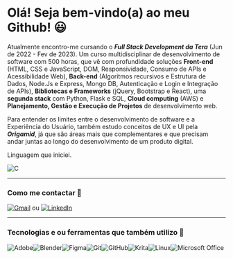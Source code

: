# Olá! Seja bem-vindo(a) ao meu Github! 😃 

Atualmente encontro-me cursando o **_Full Stack Development da Tera_** (Jun de 2022 - Fev de 2023). Um curso multidisciplinar de desenvolvimento de software com 500 horas, que vê com profundidade soluções **Front-end** (HTML, CSS e JavaScript, DOM, Responsividade, Consumo de APIs e Acessibilidade Web), **Back-end** (Algoritmos recursivos e Estrutura de Dados, Node.Js e Express, Mongo DB, Autenticação e Login e Integração de APIs), **Bibliotecas e Frameworks** (jQuery, Bootstrap e React), uma **segunda stack** com Python, Flask e SQL, **Cloud computing** (AWS) e **Planejamento, Gestão e Execução de Projetos** de desenvolvimento web.  

Para entender os limites entre o desenvolvimento de software e a Experiência do Usuário, também estudo conceitos de UX e UI pela **_Origamid_**, já que são áreas mais que complementares e que precisam andar juntas ao longo do desenvolvimento de um produto digital.


Linguagem que iniciei.

![C](https://img.shields.io/badge/c-%2300599C.svg?style=for-the-badge&logo=c&logoColor=white)

----
### Como me contactar 📧  
[![Gmail](https://img.shields.io/badge/Gmail-D14836?style=for-the-badge&logo=gmail&logoColor=white&link=mailto:luizreis.3d@gmail.com)](mailto:luizreis.3d@gmail.com)  ou  [![LinkedIn](https://img.shields.io/badge/linkedin-%230077B5.svg?style=for-the-badge&logo=linkedin&logoColor=white&link=https://https://www.linkedin.com/in/luizreis3d/)](https://www.linkedin.com/in/luizreis3d/)

----
### Tecnologias e ou ferramentas que também utilizo 💾
![Adobe](https://img.shields.io/badge/adobe-%23FF0000.svg?style=for-the-badge&logo=adobe&logoColor=white)![Blender](https://img.shields.io/badge/blender-%23F5792A.svg?style=for-the-badge&logo=blender&logoColor=white)![Figma](https://img.shields.io/badge/figma-%23F24E1E.svg?style=for-the-badge&logo=figma&logoColor=white)![Git](https://img.shields.io/badge/git-%23F05033.svg?style=for-the-badge&logo=git&logoColor=white)![GitHub](https://img.shields.io/badge/github-%23121011.svg?style=for-the-badge&logo=github&logoColor=white)![Krita](https://img.shields.io/badge/Krita-203759?style=for-the-badge&logo=krita&logoColor=EEF37B)![Linux](https://img.shields.io/badge/Linux-FCC624?style=for-the-badge&logo=linux&logoColor=black)![Microsoft Office](https://img.shields.io/badge/Microsoft_Office-D83B01?style=for-the-badge&logo=microsoft-office&logoColor=white)
